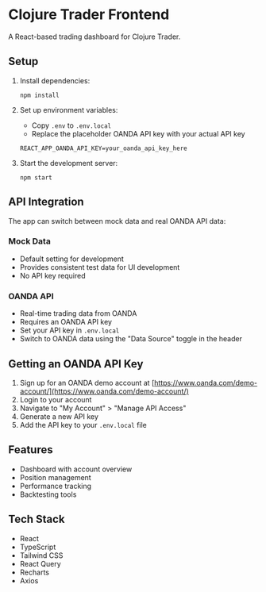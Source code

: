 # Clojure Trader Frontend

A React-based trading dashboard for Clojure Trader.

## Setup

1. Install dependencies:

   ```
   npm install
   ```

2. Set up environment variables:

   - Copy `.env` to `.env.local`
   - Replace the placeholder OANDA API key with your actual API key

   ```
   REACT_APP_OANDA_API_KEY=your_oanda_api_key_here
   ```

3. Start the development server:
   ```
   npm start
   ```

## API Integration

The app can switch between mock data and real OANDA API data:

### Mock Data

- Default setting for development
- Provides consistent test data for UI development
- No API key required

### OANDA API

- Real-time trading data from OANDA
- Requires an OANDA API key
- Set your API key in `.env.local`
- Switch to OANDA data using the "Data Source" toggle in the header

## Getting an OANDA API Key

1. Sign up for an OANDA demo account at [https://www.oanda.com/demo-account/](https://www.oanda.com/demo-account/)
2. Login to your account
3. Navigate to "My Account" > "Manage API Access"
4. Generate a new API key
5. Add the API key to your `.env.local` file

## Features

- Dashboard with account overview
- Position management
- Performance tracking
- Backtesting tools

## Tech Stack

- React
- TypeScript
- Tailwind CSS
- React Query
- Recharts
- Axios
